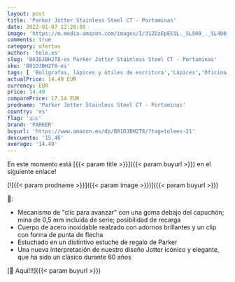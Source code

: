 ```yaml
---
layout: post
title: 'Parker Jotter Stainless Steel CT - Portaminas'
date: 2022-01-07 12:28:09
image: 'https://m.media-amazon.com/images/I/312DzEpES1L._SL500_._SL400_.jpg'
comments: true
category: ofertas
author: 'tole.es'
slug: 'B01DJBH2T8-es Parker Jotter Stainless Steel CT - Portaminas'
sku: 'B01DJBH2T8-es'
tags: [ 'Bolígrafos, lápices y útiles de escritura','Lápices','Oficina y papelería','Portaminas','parker','portaminas', ]
actualPrice: 14.49 EUR
currency: EUR
price: 14.49
comparePrice: 17.14 EUR
prodname: 'Parker Jotter Stainless Steel CT - Portaminas'
country: 'es'
flag: '🇪🇸'
brand: 'PARKER'
buyurl: 'https://www.amazon.es/dp/B01DJBH2T8/?tag=tolees-21'
descuento: '15.46'
average: '14.49'
---
```


En este momento está [{{< param title >}}]({{< param buyurl >}}) en el siguiente enlace!

[![{{< param prodname >}}]({{< param image >}})]({{< param buyurl >}})

🔎:

- Mecanismo de "clic para avanzar" con una goma debajo del capuchón; mina de 0,5 mm incluida de serie; posibilidad de recarga
- Cuerpo de acero inoxidable realzado con adornos brillantes y un clip con forma de punta de flecha
- Estuchado en un distintivo estuche de regalo de Parker
- Una nueva interpretación de nuestro diseño Jotter icónico y elegante, que ha sido un clásico durante 60 años

[🛒 Aquí!!!]({{< param buyurl >}})

